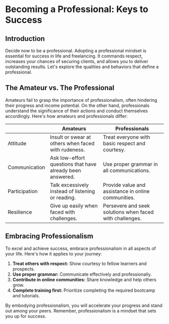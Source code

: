 # Becoming a Professional: Keys to Success

## Introduction

Decide now to be a professional. Adopting a professional mindset is essential for success in life and freelancing. It commands respect, increases your chances of securing clients, and allows you to deliver outstanding results. Let's explore the qualities and behaviors that define a professional.

## The Amateur vs. The Professional

Amateurs fail to grasp the importance of professionalism, often hindering their progress and income potential. On the other hand, professionals understand the significance of their actions and conduct themselves accordingly. Here's how amateurs and professionals differ:

|             | Amateurs                                                                                     | Professionals                                                                                       |
|-------------|----------------------------------------------------------------------------------------------|-----------------------------------------------------------------------------------------------------|
| Attitude    | Insult or swear at others when faced with rudeness.                                           | Treat everyone with basic respect and courtesy.                                                     |
| Communication | Ask low-effort questions that have already been answered.                                     | Use proper grammar in all communications.                                                            |
| Participation | Talk excessively instead of listening or reading.                                             | Provide value and assistance in online communities.                                                  |
| Resilience  | Give up easily when faced with challenges.                                                    | Persevere and seek solutions when faced with challenges.                                             |

## Embracing Professionalism

To excel and achieve success, embrace professionalism in all aspects of your life. Here's how it applies to your journey:

1. **Treat others with respect:** Show courtesy to fellow learners and prospects.
2. **Use proper grammar:** Communicate effectively and professionally.
3. **Contribute in online communities:** Share knowledge and help others grow.
4. **Complete training first:** Prioritize completing the required bootcamp and tutorials.

By embodying professionalism, you will accelerate your progress and stand out among your peers. Remember, professionalism is a mindset that sets you up for success.
